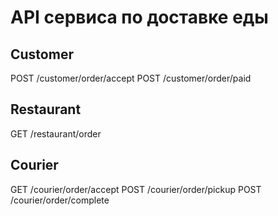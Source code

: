 # API сервисa по доставке еды 

## Customer

POST /customer/order/accept
POST /customer/order/paid


## Restaurant

GET /restaurant/order


## Courier
GET /courier/order/accept
POST /courier/order/pickup
POST /courier/order/complete